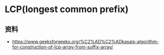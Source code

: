 # LCP(longest common prefix)

## 资料
* https://www.geeksforgeeks.org/%C2%AD%C2%ADkasais-algorithm-for-construction-of-lcp-array-from-suffix-array/
